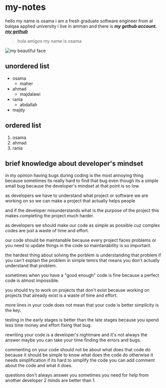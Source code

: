 # my-notes

hello my name is osama  i am a fresh graduate software engineer from al balqaa
applied university i live in amman and there is **_my gethub account._**
[**_my gethub_**](https://github.com/osamadado123)
> hola amigos my name is osama

![my beautiful face](https://scontent.xx.fbcdn.net/v/t1.15752-9/293503574_791470138656226_9209067551600292148_n.png?_nc_cat=104&ccb=1-7&_nc_sid=aee45a&_nc_eui2=AeH34nn7kAfCcZm4Ojz3AD8Igwn9tE5YQtiDCf20TlhC2GWr8PAn_PrlY8VxN0CjFajv8yLOyBBMxZTYRPTkYNwC&_nc_ohc=NtZxwnlM6fgAX8oHitr&_nc_oc=AQlPbKY02gEwJfsguKwvsN3qqtEOWRnVL0w7tSTJSZkl3luuxa2A39U-xAj3WQr7Ltt0m3OM0CFzdwcfX94OkRaJ&_nc_ad=z-m&_nc_cid=0&_nc_ht=scontent.xx&oh=03_AVIe5aBw2_cFFJNhhPeZctReCA8fHllfwNY7i7GRataAxw&oe=630434C8)

## unordered list

* osama
  * maher
* ahmad
  * majdalawi
* rania
  * abdallah
* majdy

## ordered list

1. osama
2. ahmad
3. rania

## brief knowledge about developer's mindset

in my opinion having bugs during coding is the most annoying thing because sometimes its really hard to find that bug even though its a simple small bug because  the developer's mindset at that point is so low.

as developers we have to understand what project or software we are working on so we can make a project that actually helps people

and if the developer misunderstands what is the purpose of the project this makes completing the project much harder.

as developers we should make our code as simple as possible cuz complex codes are just a waste of time and effort.

our code should be maintanable because every project faces problems or you need to update things in the code so maintanability is so important.

the hardest thing about solving the porblem is understanding that problem if you can't explain the problem in simple temrs that means you don't actually understand that problem.

sometimes when you have a "good enough" code is fine because a perfect code is almost impossible.

you should try to work on projects that don't exist because working on projects that already exist is a waste of time and effort.

more lines in your code does not mean that your code is better simplicity is the key.

testing in the early stages is better than the late stages because you spend less time money and effort fixing that bug.

rewriting your code is a developer's nightmare and it's not always the answer maybe you can take your time finding the errors and bugs.

commenting on your code should not be about what does that code do because it should be simple to know what does the code do otherwise it needs simplification if its hard to simplify the code you can add comment about the code and what it does.

questions don't always answer you sometimes you need for help from another developer 2 minds are better than 1.